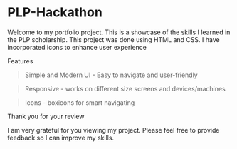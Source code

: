 # PLP-Hackathon
Welcome to my portfolio project. This is a showcase of the skills I learned in the PLP scholarship. This project was done using HTML and CSS. I have incorporated icons to enhance user experience 

 Features
>Simple and Modern UI -  Easy to navigate and user-friendly

>Responsive - works on different size screens and devices/machines

>Icons - boxicons for smart navigating

Thank you for your review

I am very grateful for you viewing my project. Please feel free to provide feedback so I can improve my skills. 
